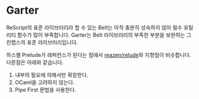 # Garter

ReScript의 표준 라이브러리라 할 수 있는 Belt는 아직 충분히 성숙하지 않아 필수 유틸리티 함수가 많이 부족합니다.
Garter는 Belt 라이브러리의 부족한 부분을 보완하는 그린랩스의 표준 라이브러리입니다.

하스켈 Prelude가 레퍼런스가 된다는 점에서 [reazen/relude](https://github.com/reazen/relude/tree/master/src)와 지향점이 비슷합니다.
다른점은 아래와 같습니다.

1. 내부의 필요에 의해서만 확장한다.
2. OCaml을 고려하지 않는다.
3. Pipe First 문법을 사용한다.
